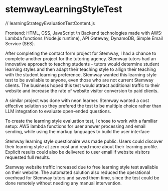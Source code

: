 # stemwayLearningStyleTest

// learningStrategyEvaluationTestContent.js




Frontend: HTML, CSS, JavaScript
\n
Backend technologies made with AWS: Lambda functions (Node.js runtime), 
API Gateway, DynamoDB, Simple Email Service (SES).


After completing the contact form project for Stemway,
I had a chance to complete another project for the tutoring agency. Stemway tutors
had an innovative approach to teachng students - tutors would determine student
learning styles and then adapt their teaching style to allign their teaching 
with the student learning preference. Stemway wanted this learning style test
to be available to anyone, even those who are not current Stemway clients.
The business hoped this test would attract additional traffic to their website
and increase the rate of website visitor conversion to paid clients.



A similar project was done with neon learner.
Stemway wanted a cost effective solution so they prefered the test to be multiple choice
rather than LLM integration to evaluate open-ended questions.



To create the learning style evaluation test, I chose to work with a familiar setup:
AWS lambda functions for user answer processing and email sending, while using 
the markup languages to build the user interface



Stemway learning style questionaire was made public. Users could discover their learning
style at zero cost and read more about their learning profile. Explicit results
could also be delivered to user email if website visitors requested full results.



Stemway website traffic increased due to free learning style test available on their website.
The automated solution also reduced the operational overhead for Stemway tutors 
and saved them time, since the test could be done
remotely without needing any manual intervention.

